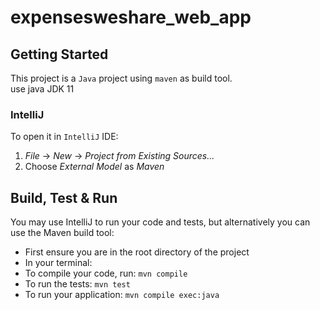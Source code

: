 # expensesweshare_web_app

## Getting Started
This project is a `Java` project using `maven` as build tool.<br>
use java JDK 11

### IntelliJ
To open it in `IntelliJ` IDE:
1. _File_ -> _New_ -> _Project from Existing Sources..._
1. Choose _External Model_ as *Maven*

## Build, Test & Run
You may use IntelliJ to run your code and tests, but alternatively you can use the Maven build tool:
* First ensure you are in the root directory of the project
* In your terminal:
* To compile your code, run: `mvn compile`
* To run the tests: `mvn test`
* To run your application: `mvn compile exec:java`
